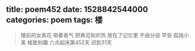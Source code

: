 title: poem452
date: 1528842544000
categories: poem
tags: 楼
---
> 楼前的女真花
带着香气
把再见和炽热
放在了记忆里
不由分说
早安
孤独小美
格致别趣
六点起床第452天 迟到31天